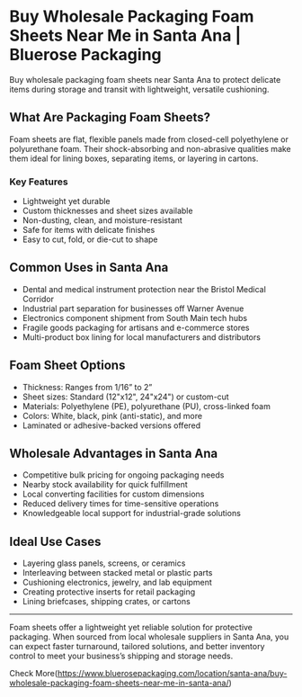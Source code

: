 # Buy Wholesale Packaging Foam Sheets Near Me in Santa Ana | Bluerose Packaging

Buy wholesale packaging foam sheets near Santa Ana to protect delicate items during storage and transit with lightweight, versatile cushioning.

## What Are Packaging Foam Sheets?

Foam sheets are flat, flexible panels made from closed-cell polyethylene or polyurethane foam. Their shock-absorbing and non-abrasive qualities make them ideal for lining boxes, separating items, or layering in cartons.

### Key Features

- Lightweight yet durable  
- Custom thicknesses and sheet sizes available  
- Non-dusting, clean, and moisture-resistant  
- Safe for items with delicate finishes  
- Easy to cut, fold, or die-cut to shape  

## Common Uses in Santa Ana

- Dental and medical instrument protection near the Bristol Medical Corridor  
- Industrial part separation for businesses off Warner Avenue  
- Electronics component shipment from South Main tech hubs  
- Fragile goods packaging for artisans and e-commerce stores  
- Multi-product box lining for local manufacturers and distributors  

## Foam Sheet Options

- Thickness: Ranges from 1/16” to 2”  
- Sheet sizes: Standard (12"x12", 24"x24") or custom-cut  
- Materials: Polyethylene (PE), polyurethane (PU), cross-linked foam  
- Colors: White, black, pink (anti-static), and more  
- Laminated or adhesive-backed versions offered  

## Wholesale Advantages in Santa Ana

- Competitive bulk pricing for ongoing packaging needs  
- Nearby stock availability for quick fulfillment  
- Local converting facilities for custom dimensions  
- Reduced delivery times for time-sensitive operations  
- Knowledgeable local support for industrial-grade solutions  

## Ideal Use Cases

- Layering glass panels, screens, or ceramics  
- Interleaving between stacked metal or plastic parts  
- Cushioning electronics, jewelry, and lab equipment  
- Creating protective inserts for retail packaging  
- Lining briefcases, shipping crates, or cartons  

---

Foam sheets offer a lightweight yet reliable solution for protective packaging. When sourced from local wholesale suppliers in Santa Ana, you can expect faster turnaround, tailored solutions, and better inventory control to meet your business’s shipping and storage needs.

Check More(https://www.bluerosepackaging.com/location/santa-ana/buy-wholesale-packaging-foam-sheets-near-me-in-santa-ana/)
